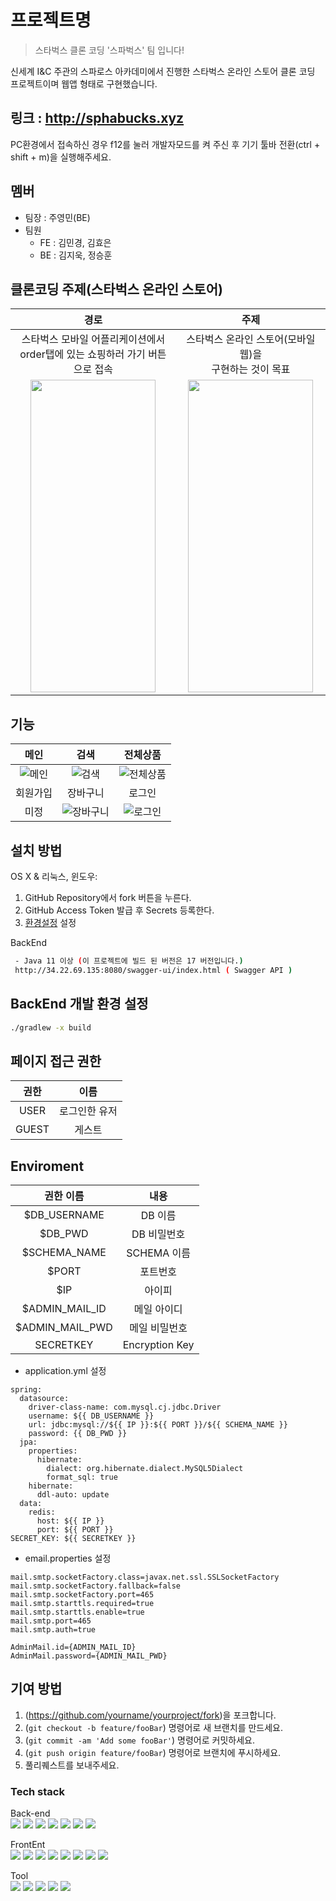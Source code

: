# 프로젝트명
> 스타벅스 클론 코딩 '스파벅스' 팀 입니다! 

신세계 I&C 주관의 스파로스 아카데미에서 진행한 스타벅스 온라인 스토어 클론 코딩 프로젝트이며 웹앱 형태로 구현했습니다.

## 링크 : http://sphabucks.xyz
PC환경에서 접속하신 경우 f12를 눌러 개발자모드를 켜 주신 후 기기 툴바 전환(ctrl + shift + m)을 실행해주세요.


## 멤버
* 팀장 : 주영민(BE)
* 팀원
  * FE : 김민경, 김효은
  * BE : 김지욱, 정승훈


## 클론코딩 주제(스타벅스 온라인 스토어)
|경로|주제|
|:-:|:-:|
|스타벅스 모바일 어플리케이션에서<br>order탭에 있는 쇼핑하러 가기 버튼으로 접속|스타벅스 온라인 스토어(모바일 웹)을<br>구현하는 것이 목표|
|<img src = "https://user-images.githubusercontent.com/90381800/228540848-46946a3f-5507-4e2f-a11f-bf9510330504.png" width="200px" height="500px">|<img src = "https://user-images.githubusercontent.com/90381800/228541721-2c4df1d0-b1cd-47bc-90f9-d6bcc1575a67.png" width="200px" height="500px">|


## 기능

|메인|검색|전체상품|
|:-:|:-:|:-:|
|![메인](https://user-images.githubusercontent.com/90381800/230259182-1ebc2ebd-1f73-4098-a91e-7191a5c761dd.gif)|![검색](https://user-images.githubusercontent.com/90381800/230259196-ed1c184c-22b2-4651-8be3-7fad85df4e02.gif)|![전체상품](https://user-images.githubusercontent.com/90381800/230259207-c4ebd1b2-57eb-4454-8c21-1803fcdaed7a.gif)|
|회원가입|장바구니|로그인|
|미정|![장바구니](https://user-images.githubusercontent.com/90381800/230259251-f9289e83-f3c5-42c9-8469-c0f7cd79ab14.gif)|![로그인](https://user-images.githubusercontent.com/90381800/230259259-62c5a510-7396-4d83-b75c-2e429b79ff76.gif)|


## 설치 방법

OS X & 리눅스, 윈도우:

1. GitHub Repository에서 fork 버튼을 누른다. 
2. GitHub Access Token 발급 후 Secrets 등록한다.
3. [환경설정](#enviroment) 설정


BackEnd
```sh
 - Java 11 이상 (이 프로젝트에 빌드 된 버전은 17 버전입니다.)
 http://34.22.69.135:8080/swagger-ui/index.html ( Swagger API )
```

## BackEnd 개발 환경 설정

```sh
./gradlew -x build
```



## 페이지 접근 권한
|권한|이름|
|:-:|:-:|
|USER|로그인한 유저|
|GUEST|게스트|

## Enviroment


|권한 이름|내용|
|:-:|:-:|
|$DB_USERNAME|DB 이름|
|$DB_PWD|DB 비밀번호|
|$SCHEMA_NAME| SCHEMA 이름|
|$PORT|포트번호|
|$IP|아이피|
|$ADMIN_MAIL_ID| 메일 아이디 |
|$ADMIN_MAIL_PWD| 메일 비밀번호|
|SECRETKEY| Encryption Key |

- application.yml 설정
```
spring:
  datasource:
    driver-class-name: com.mysql.cj.jdbc.Driver
    username: ${{ DB_USERNAME }}
    url: jdbc:mysql://${{ IP }}:${{ PORT }}/${{ SCHEMA_NAME }}
    password: {{ DB_PWD }}
  jpa:
    properties:
      hibernate:
        dialect: org.hibernate.dialect.MySQL5Dialect
        format_sql: true
    hibernate:
      ddl-auto: update
  data:
    redis:
      host: ${{ IP }}
      port: ${{ PORT }}
SECRET_KEY: ${{ SECRETKEY }}
```

- email.properties 설정
```
mail.smtp.socketFactory.class=javax.net.ssl.SSLSocketFactory
mail.smtp.socketFactory.fallback=false
mail.smtp.socketFactory.port=465
mail.smtp.starttls.required=true
mail.smtp.starttls.enable=true
mail.smtp.port=465
mail.smtp.auth=true

AdminMail.id={ADMIN_MAIL_ID}
AdminMail.password={ADMIN_MAIL_PWD}
```


## 기여 방법

1. (<https://github.com/yourname/yourproject/fork>)을 포크합니다.
2. (`git checkout -b feature/fooBar`) 명령어로 새 브랜치를 만드세요.
3. (`git commit -am 'Add some fooBar'`) 명령어로 커밋하세요.
4. (`git push origin feature/fooBar`) 명령어로 브랜치에 푸시하세요. 
5. 풀리퀘스트를 보내주세요.

### Tech stack
Back-end  
<img src="https://img.shields.io/badge/Spring Boot-6DB33F?style=flat&logo=Spring Boot&logoColor=white" />
<img src="https://img.shields.io/badge/Spring-6DB33F?style=flat&logo=Spring&logoColor=white" />
<img src="https://img.shields.io/badge/Spring Security-6DB33F?style=flat&logo=Spring Security&logoColor=white" />
<img src="https://img.shields.io/badge/Java-007396?style=flat&logo=Java&logoColor=white" />
<img src="https://img.shields.io/badge/MySQL-4479A1?style=flat&logo=MySQL&logoColor=white" />
<img src="https://img.shields.io/badge/JWT-000000?style=flat&logo=JWT&logoColor=white" />
<img src="https://img.shields.io/badge/Redis-DC382D?style=flat&logo=Redis&logoColor=white" />

FrontEnt  
<img src="https://img.shields.io/badge/React-61DAFB?style=flat&logo=React&logoColor=white" />
<img src="https://img.shields.io/badge/Next.js-000000?style=flat&logo=Next.js&logoColor=white" />
<img src="https://img.shields.io/badge/TypeScript-3178C6?style=flat&logo=TypeScript&logoColor=white" />
<img src="https://img.shields.io/badge/Recoil-5A29E4?style=flat&logo=Recoil&logoColor=white" />
<img src="https://img.shields.io/badge/Axios-000000?style=flat&logo=Axios&logoColor=white" />
<img src="https://img.shields.io/badge/HTML5-E34F26?style=flat&logo=HTML5&logoColor=white" />
<img src="https://img.shields.io/badge/CSS3-1572B6?style=flat&logo=CSS3&logoColor=white" />
<img src="https://img.shields.io/badge/JavaScript-F7DF1E?style=flat&logo=JavaScript&logoColor=white" />


Tool  
<img src="https://img.shields.io/badge/IntelliJ IDEA-000000?style=flat&logo=IntelliJ IDEA&logoColor=white" />
<img src="https://img.shields.io/badge/Visual Studio Code-007ACC?style=flat&logo=Visual Studio Code&logoColor=white" />
<img src="https://img.shields.io/badge/GitHub Actions-2088FF?style=flat&logo=GitHub Actions&logoColor=white" />
<img src="https://img.shields.io/badge/Docker-2496ED?style=flat&logo=Docker&logoColor=white" />
<img src="https://img.shields.io/badge/Google Cloud-4285F4?style=flat&logo=Google Cloud&logoColor=white" />




<!-- Markdown link & img dfn's -->
[npm-image]: https://img.shields.io/npm/v/datadog-metrics.svg?style=flat-square
[npm-url]: https://npmjs.org/package/datadog-metrics
[npm-downloads]: https://img.shields.io/npm/dm/datadog-metrics.svg?style=flat-square
[travis-image]: https://img.shields.io/travis/dbader/node-datadog-metrics/master.svg?style=flat-square
[travis-url]: https://travis-ci.org/dbader/node-datadog-metrics
[wiki]: https://github.com/yourname/yourproject/wiki
